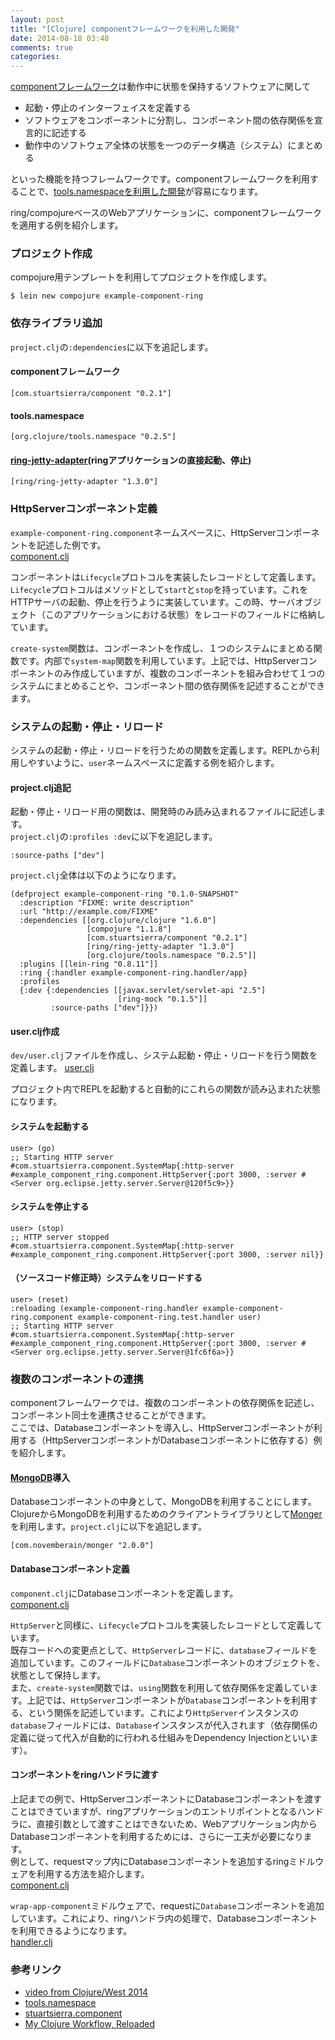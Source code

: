 ```yaml
---
layout: post
title: "[Clojure] componentフレームワークを利用した開発"
date: 2014-08-18 03:48
comments: true
categories: 
---
```

[componentフレームワーク](https://github.com/stuartsierra/component)は動作中に状態を保持するソフトウェアに関して

* 起動・停止のインターフェイスを定義する
* ソフトウェアをコンポーネントに分割し、コンポーネント間の依存関係を宣言的に記述する
* 動作中のソフトウェア全体の状態を一つのデータ構造（システム）にまとめる

といった機能を持つフレームワークです。componentフレームワークを利用することで、[tools.namespaceを利用した開発](/blog/2014/08/05/clojure-tools-dot-namespace/)が容易になります。  

ring/compojureベースのWebアプリケーションに、componentフレームワークを適用する例を紹介します。

### プロジェクト作成
compojure用テンプレートを利用してプロジェクトを作成します。
```
$ lein new compojure example-component-ring
```

### 依存ライブラリ追加
`project.clj`の`:dependencies`に以下を追記します。
#### componentフレームワーク
```
[com.stuartsierra/component "0.2.1"]
```
#### tools.namespace
```
[org.clojure/tools.namespace "0.2.5"]
```
#### [ring-jetty-adapter](https://github.com/ring-clojure/ring#libraries)(ringアプリケーションの直接起動、停止)
```
[ring/ring-jetty-adapter "1.3.0"]
```

### HttpServerコンポーネント定義
`example-component-ring.component`ネームスペースに、HttpServerコンポーネントを記述した例です。  
[component.clj](https://gist.github.com/matstani/1ad5129577c065d4a8cf#file-component-clj)
<script src="https://gist.github.com/matstani/1ad5129577c065d4a8cf.js"></script>
コンポーネントは`Lifecycle`プロトコルを実装したレコードとして定義します。  
`Lifecycle`プロトコルはメソッドとして`start`と`stop`を持っています。これをHTTPサーバの起動、停止を行うように実装しています。この時、サーバオブジェクト（このアプリケーションにおける状態）をレコードのフィールドに格納しています。  


`create-system`関数は、コンポーネントを作成し、１つのシステムにまとめる関数です。内部で`system-map`関数を利用しています。上記では、HttpServerコンポーネントのみ作成していますが、複数のコンポーネントを組み合わせて１つのシステムにまとめることや、コンポーネント間の依存関係を記述することができます。

### システムの起動・停止・リロード
システムの起動・停止・リロードを行うための関数を定義します。REPLから利用しやすいように、`user`ネームスペースに定義する例を紹介します。
#### project.clj追記
起動・停止・リロード用の関数は、開発時のみ読み込まれるファイルに記述します。  
`project.clj`の`:profiles :dev`に以下を追記します。
```
:source-paths ["dev"]
```
`project.clj`全体は以下のようになります。
```
(defproject example-component-ring "0.1.0-SNAPSHOT"
  :description "FIXME: write description"
  :url "http://example.com/FIXME"
  :dependencies [[org.clojure/clojure "1.6.0"]
                 [compojure "1.1.8"]
                 [com.stuartsierra/component "0.2.1"]
                 [ring/ring-jetty-adapter "1.3.0"]
                 [org.clojure/tools.namespace "0.2.5"]]
  :plugins [[lein-ring "0.8.11"]]
  :ring {:handler example-component-ring.handler/app}
  :profiles
  {:dev {:dependencies [[javax.servlet/servlet-api "2.5"]
                        [ring-mock "0.1.5"]]
         :source-paths ["dev"]}})

```
#### user.clj作成
`dev/user.clj`ファイルを作成し、システム起動・停止・リロードを行う関数を定義します。
[user.clj](https://gist.github.com/matstani/4852df3eb4856bccbce4#file-user-clj)
<script src="https://gist.github.com/matstani/4852df3eb4856bccbce4.js"></script>
プロジェクト内でREPLを起動すると自動的にこれらの関数が読み込まれた状態になります。
#### システムを起動する
```
user> (go)
;; Starting HTTP server
#com.stuartsierra.component.SystemMap{:http-server #example_component_ring.component.HttpServer{:port 3000, :server #<Server org.eclipse.jetty.server.Server@120f5c9>}}
```
#### システムを停止する
```
user> (stop)
;; HTTP server stopped
#com.stuartsierra.component.SystemMap{:http-server #example_component_ring.component.HttpServer{:port 3000, :server nil}}
```
#### （ソースコード修正時）システムをリロードする
```
user> (reset)
:reloading (example-component-ring.handler example-component-ring.component example-component-ring.test.handler user)
;; Starting HTTP server
#com.stuartsierra.component.SystemMap{:http-server #example_component_ring.component.HttpServer{:port 3000, :server #<Server org.eclipse.jetty.server.Server@1fc6f6a>}}
```

### 複数のコンポーネントの連携
componentフレームワークでは、複数のコンポーネントの依存関係を記述し、コンポーネント同士を連携させることができます。  
ここでは、Databaseコンポーネントを導入し、HttpServerコンポーネントが利用する（HttpServerコンポーネントがDatabaseコンポーネントに依存する）例を紹介します。
#### [MongoDB](http://www.mongodb.org/)導入
Databaseコンポーネントの中身として、MongoDBを利用することにします。ClojureからMongoDBを利用するためのクライアントライブラリとして[Monger](http://clojuremongodb.info/)を利用します。`project.clj`に以下を追記します。
```
[com.novemberain/monger "2.0.0"]
```
#### Databaseコンポーネント定義
`component.clj`にDatabaseコンポーネントを定義します。  
[component.clj](https://gist.github.com/matstani/d46e1929d1419547ed5c#file-component-clj)
<script src="https://gist.github.com/matstani/d46e1929d1419547ed5c.js"></script>
`HttpServer`と同様に、`Lifecycle`プロトコルを実装したレコードとして定義しています。  
既存コードへの変更点として、`HttpServer`レコードに、`database`フィールドを追加しています。このフィールドに`Database`コンポーネントのオブジェクトを、状態として保持します。  
また、`create-system`関数では、`using`関数を利用して依存関係を定義しています。上記では、`HttpServer`コンポーネントが`Database`コンポーネントを利用する、という関係を記述しています。これにより`HttpServer`インスタンスの`database`フィールドには、`Database`インスタンスが代入されます（依存関係の定義に従って代入が自動的に行われる仕組みをDependency Injectionといいます）。

#### コンポーネントをringハンドラに渡す
上記までの例で、HttpServerコンポーネントにDatabaseコンポーネントを渡すことはできていますが、ringアプリケーションのエントリポイントとなるハンドラに、直接引数として渡すことはできないため、Webアプリケーション内からDatabaseコンポーネントを利用するためには、さらに一工夫が必要になります。  
例として、requestマップ内にDatabaseコンポーネントを追加するringミドルウェアを利用する方法を紹介します。  
[component.clj](https://gist.github.com/matstani/1fb4b7b94a71780a423b#file-component-clj)
<script src="https://gist.github.com/matstani/1fb4b7b94a71780a423b.js"></script>
`wrap-app-component`ミドルウェアで、requestに`Database`コンポーネントを追加しています。これにより、ringハンドラ内の処理で、Databaseコンポーネントを利用できるようになります。  
[handler.clj](https://gist.github.com/matstani/4846ff717e4997139937#file-handler-clj)
<script src="https://gist.github.com/matstani/4846ff717e4997139937.js"></script>

### 参考リンク
* [video from Clojure/West 2014](https://www.youtube.com/watch?v=13cmHf_kt-Q)
* [tools.namespace](https://github.com/clojure/tools.namespace)
* [stuartsierra.component](https://github.com/stuartsierra/component)
* [My Clojure Workflow, Reloaded](http://thinkrelevance.com/blog/2013/06/04/clojure-workflow-reloaded)
